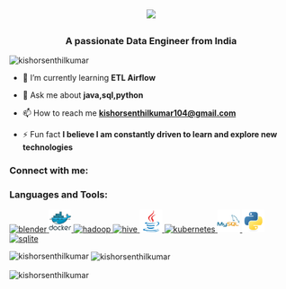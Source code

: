 <h1 align="center">
    <img src="https://readme-typing-svg.herokuapp.com/?font=Righteous&size=35&center=true&vCenter=true&width=500&height=70&duration=4000&lines=Hi+There!+👋;+I'm+KISHOR.S!;" />
</h1>

<h3 align="center">A passionate Data Engineer from India</h3>

<p align="left"> <img src="https://komarev.com/ghpvc/?username=kishorsenthilkumar&label=Profile%20views&color=0e75b6&style=flat" alt="kishorsenthilkumar" /> </p>

- 🌱 I’m currently learning **ETL Airflow**

- 💬 Ask me about **java,sql,python**

- 📫 How to reach me **kishorsenthilkumar104@gmail.com**

- ⚡ Fun fact **I believe I am constantly driven to learn and explore new technologies**

<h3 align="left">Connect with me:</h3>
<p align="left">
</p>

<h3 align="left">Languages and Tools:</h3>
<p align="left"> <a href="https://www.blender.org/" target="_blank" rel="noreferrer"> <img src="https://download.blender.org/branding/community/blender_community_badge_white.svg" alt="blender" width="40" height="40"/> </a> <a href="https://www.docker.com/" target="_blank" rel="noreferrer"> <img src="https://raw.githubusercontent.com/devicons/devicon/master/icons/docker/docker-original-wordmark.svg" alt="docker" width="40" height="40"/> </a> <a href="https://hadoop.apache.org/" target="_blank" rel="noreferrer"> <img src="https://www.vectorlogo.zone/logos/apache_hadoop/apache_hadoop-icon.svg" alt="hadoop" width="40" height="40"/> </a> <a href="https://hive.apache.org/" target="_blank" rel="noreferrer"> <img src="https://www.vectorlogo.zone/logos/apache_hive/apache_hive-icon.svg" alt="hive" width="40" height="40"/> </a> <a href="https://www.java.com" target="_blank" rel="noreferrer"> <img src="https://raw.githubusercontent.com/devicons/devicon/master/icons/java/java-original.svg" alt="java" width="40" height="40"/> </a> <a href="https://kubernetes.io" target="_blank" rel="noreferrer"> <img src="https://www.vectorlogo.zone/logos/kubernetes/kubernetes-icon.svg" alt="kubernetes" width="40" height="40"/> </a> <a href="https://www.mysql.com/" target="_blank" rel="noreferrer"> <img src="https://raw.githubusercontent.com/devicons/devicon/master/icons/mysql/mysql-original-wordmark.svg" alt="mysql" width="40" height="40"/> </a> <a href="https://www.python.org" target="_blank" rel="noreferrer"> <img src="https://raw.githubusercontent.com/devicons/devicon/master/icons/python/python-original.svg" alt="python" width="40" height="40"/> </a> <a href="https://www.sqlite.org/" target="_blank" rel="noreferrer"> <img src="https://www.vectorlogo.zone/logos/sqlite/sqlite-icon.svg" alt="sqlite" width="40" height="40"/> </a> </p>

<p><img align="left" src="https://github-readme-stats.vercel.app/api/top-langs?username=kishorsenthilkumar&show_icons=true&locale=en&layout=compact" alt="kishorsenthilkumar" /></p>

<p>&nbsp;<img align="center" src="https://github-readme-stats.vercel.app/api?username=kishorsenthilkumar&show_icons=true&locale=en" alt="kishorsenthilkumar" /></p>

<p><img align="center" src="https://github-readme-streak-stats.herokuapp.com/?user=kishorsenthilkumar&" alt="kishorsenthilkumar" /></p>

